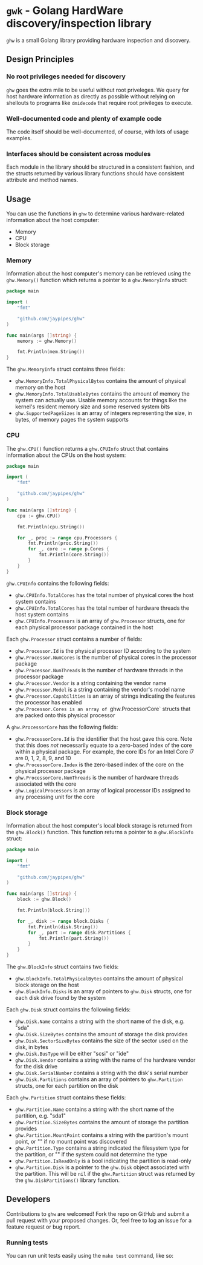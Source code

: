 # `gwk` - Golang HardWare discovery/inspection library

`ghw` is a small Golang library providing hardware inspection and discovery.

## Design Principles

### No root privileges needed for discovery

`ghw` goes the extra mile to be useful without root priveleges. We query for
host hardware information as directly as possible without relying on shellouts
to programs like `dmidecode` that require root privileges to execute.

### Well-documented code and plenty of example code

The code itself should be well-documented, of course, with lots of usage
examples.

### Interfaces should be consistent across modules

Each module in the library should be structured in a consistent fashion, and
the structs returned by various library functions should have consistent
attribute and method names.

## Usage

You can use the functions in `ghw` to determine various hardware-related
information about the host computer:

* Memory
* CPU
* Block storage

### Memory

Information about the host computer's memory can be retrieved using the
`ghw.Memory()` function which returns a pointer to a `ghw.MemoryInfo` struct:

```go
package main

import (
    "fmt"

    "github.com/jaypipes/ghw"
)

func main(args []string) {
    memory := ghw.Memory()

    fmt.Println(mem.String())
}
```

The `ghw.MemoryInfo` struct contains three fields:

* `ghw.MemoryInfo.TotalPhysicalBytes` contains the amount of physical memory on
  the host
* `ghw.MemoryInfo.TotalUsableBytes` contains the amount of memory the
  system can actually use. Usable memory accounts for things like the kernel's
  resident memory size and some reserved system bits
* `ghw.SupportedPageSizes` is an array of integers representing the size, in
  bytes, of memory pages the system supports

### CPU

The `ghw.CPU()` function returns a `ghw.CPUInfo` struct that contains
information about the CPUs on the host system:

```go
package main

import (
    "fmt"

    "github.com/jaypipes/ghw"
)

func main(args []string) {
    cpu := ghw.CPU()

    fmt.Println(cpu.String())

    for _, proc := range cpu.Processors {
        fmt.Println(proc.String())
        for _, core := range p.Cores {
            fmt.Println(core.String())
        }
    }
}
```

`ghw.CPUInfo` contains the following fields:

* `ghw.CPUInfo.TotalCores` has the total number of physical cores the host
  system contains
* `ghw.CPUInfo.TotalCores` has the total number of hardware threads the
  host system contains
* `ghw.CPUInfo.Processors` is an array of `ghw.Processor` structs, one for each
  physical processor package contained in the host

Each `ghw.Processor` struct contains a number of fields:

* `ghw.Processor.Id` is the physical processor ID according to the system
* `ghw.Processor.NumCores` is the number of physical cores in the processor
  package
* `ghw.Processor.NumThreads` is the number of hardware threads in the processor
  package
* `ghw.Processor.Vendor` is a string containing the vendor name
* `ghw.Processor.Model` is a string containing the vendor's model name
* `ghw.Processor.Capabilities` is an array of strings indicating the features
  the processor has enabled
* `ghw.Processor.Cores is an array of `ghw.ProcessorCore` structs that are
  packed onto this physical processor

A `ghw.ProcessorCore` has the following fields:

* `ghw.ProcessorCore.Id` is the identifier that the host gave this core. Note
  that this does *not* necessarily equate to a zero-based index of the core
  within a physical package. For example, the core IDs for an Intel Core i7
  are 0, 1, 2, 8, 9, and 10
* `ghw.ProcessorCore.Index` is the zero-based index of the core on the physical
  processor package
* `ghw.ProcessorCore.NumThreads` is the number of hardware threads associated
  with the core
* `ghw.LogicalProcessors` is an array of logical processor IDs assigned to any
  processing unit for the core

### Block storage

Information about the host computer's local block storage is returned from the
`ghw.Block()` function. This function returns a pointer to a `ghw.BlockInfo`
struct:

```go
package main

import (
    "fmt"

    "github.com/jaypipes/ghw"
)

func main(args []string) {
    block := ghw.Block()

    fmt.Println(block.String())

    for _, disk := range block.Disks {
        fmt.Println(disk.String())
        for _, part := range disk.Partitions {
            fmt.Println(part.String())
        }
    }
}
```

The `ghw.BlockInfo` struct contains two fields:

* `ghw.BlockInfo.TotalPhysicalBytes` contains the amount of physical block
  storage on the host
* `ghw.BlockInfo.Disks` is an array of pointers to `ghw.Disk` structs, one for
  each disk drive found by the system

Each `ghw.Disk` struct contains the following fields:

* `ghw.Disk.Name` contains a string with the short name of the disk, e.g. "sda"
* `ghw.Disk.SizeBytes` contains the amount of storage the disk provides
* `ghw.Disk.SectorSizeBytes` contains the size of the sector used on the disk,
  in bytes
* `ghw.Disk.BusType` will be either "scsi" or "ide"
* `ghw.Disk.Vendor` contains a string with the name of the hardware vendor for
  the disk drive
* `ghw.Disk.SerialNumber` contains a string with the disk's serial number
* `ghw.Disk.Partitions` contains an array of pointers to `ghw.Partition`
  structs, one for each partition on the disk

Each `ghw.Partition` struct contains these fields:

* `ghw.Partition.Name` contains a string with the short name of the partition,
  e.g. "sda1"
* `ghw.Partition.SizeBytes` contains the amount of storage the partition
  provides
* `ghw.Partition.MountPoint` contains a string with the partition's mount
  point, or "" if no mount point was discovered
* `ghw.Partition.Type` contains a string indicated the filesystem type for the
  partition, or "" if the system could not determine the type
* `ghw.Partition.IsReadOnly` is a bool indicating the partition is read-only
* `ghw.Partition.Disk` is a pointer to the `ghw.Disk` object associated with
  the partition. This will be `nil` if the `ghw.Partition` struct was returned
  by the `ghw.DiskPartitions()` library function.

## Developers

Contributions to `ghw` are welcomed! Fork the repo on GitHub and submit a pull
request with your proposed changes. Or, feel free to log an issue for a feature
request or bug report.

### Running tests

You can run unit tests easily using the `make test` command, like so:
